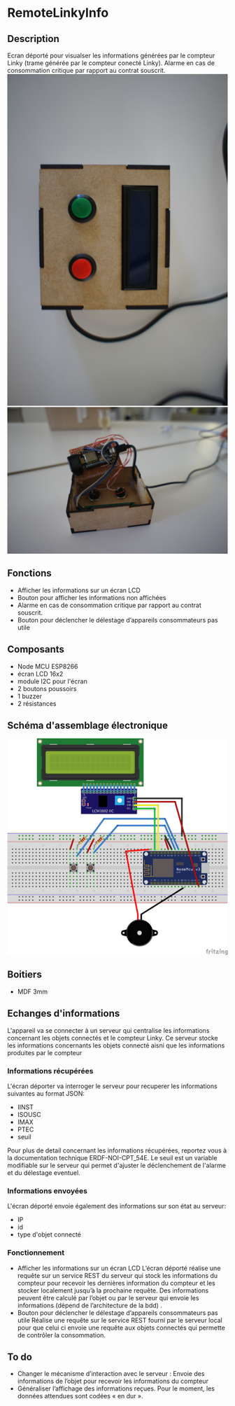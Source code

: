 # RemoteLinkyInfo

## Description
Ecran déporté pour visualser les informations générées par le compteur Linky (trame générée par le compteur conecté Linky).
Alarme en cas de consommation critique par rapport au contrat souscrit.
![remote Linky info exterieur](/images/DSC09149.JPG)
![remote Linky info interieur](/images/DSC09140.JPG)

## Fonctions
* Afficher les informations sur un écran LCD
* Bouton pour afficher les informations non affichées
* Alarme en cas de consommation critique par rapport au contrat souscrit.
* Bouton pour déclencher le délestage d’appareils consommateurs pas utile

## Composants
* Node MCU ESP8266
* écran LCD 16x2
* module I2C pour l'écran
* 2 boutons poussoirs
* 1 buzzer 
* 2 résistances 

## Schéma d'assemblage électronique
![schéma assemblage](/images/RemoteLCD.png)

## Boitiers 
* MDF 3mm

## Echanges d'informations
L'appareil va se connecter à un serveur qui centralise les informations concernant les objets connectés et le compteur Linky. Ce serveur stocke les informations concernants les objets connecté aisni que les informations produites par le compteur

### Informations récupérées 
L'écran déporter va interroger le serveur pour recuperer les informations suivantes au format JSON:
* IINST
* ISOUSC
* IMAX
* PTEC
* seuil

Pour plus de detail concernant les informations récupérées, reportez vous à la documentation technique ERDF-NOI-CPT_54E.
Le seuil est un variable modifiable sur le serveur qui permet d'ajuster le déclenchement de l'alarme et du délestage eventuel.

### Informations envoyées 
L'écran déporté envoie également des informations sur son état au serveur:
* IP
* id
* type d'objet connecté

### Fonctionnement
* Afficher les informations sur un écran LCD
L’écran déporté réalise une requête sur un service REST du serveur qui stock les informations du compteur pour recevoir les dernières information du compteur et les stocker localement jusqu’à la prochaine requête. Des informations peuvent être calculé par l’objet ou par le serveur qui envoie les informations (dépend de l’architecture de la bdd) . 
* Bouton pour déclencher le délestage d’appareils consommateurs pas utile
Réalise une requête sur le service REST fourni par le serveur local pour que celui ci envoie une requête aux objets connectés qui permette de contrôler la consommation.

## To do 
* Changer le mécanisme d’interaction avec le serveur : Envoie des informations de l’objet pour recevoir les informations du compteur
* Généraliser l’affichage des informations reçues. Pour le moment, les données attendues sont codées « en dur ».
